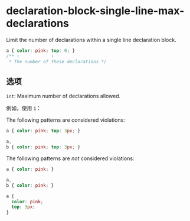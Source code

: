 # declaration-block-single-line-max-declarations

Limit the number of declarations within a single line declaration block.

```css
a { color: pink; top: 0; }
/** ↑            ↑
 * The number of these declarations */
```

## 选项

`int`: Maximum number of declarations allowed.

例如，使用 `1`：

The following patterns are considered violations:

```css
a { color: pink; top: 3px; }
```

```css
a,
b { color: pink; top: 3px; }
```

The following patterns are *not* considered violations:

```css
a { color: pink; }
```

```css
a,
b { color: pink; }
```

```css
a {
  color: pink;
  top: 3px;
}
```
